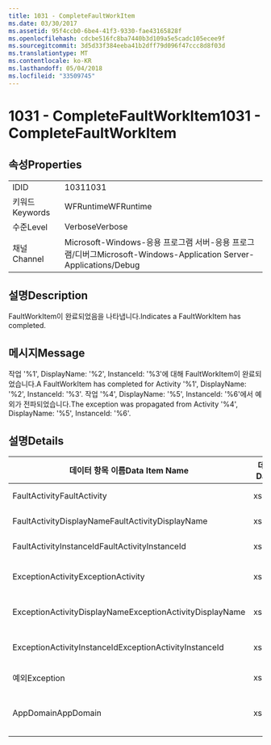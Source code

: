 ```yaml
---
title: 1031 - CompleteFaultWorkItem
ms.date: 03/30/2017
ms.assetid: 95f4ccb0-6be4-41f3-9330-fae43165828f
ms.openlocfilehash: cdcbe516fc8ba7440b3d109a5e5cadc105ecee9f
ms.sourcegitcommit: 3d5d33f384eeba41b2dff79d096f47ccc8d8f03d
ms.translationtype: MT
ms.contentlocale: ko-KR
ms.lasthandoff: 05/04/2018
ms.locfileid: "33509745"
---
```

# <a name="1031---completefaultworkitem"></a><span data-ttu-id="b41a5-102">1031 - CompleteFaultWorkItem</span><span class="sxs-lookup"><span data-stu-id="b41a5-102">1031 - CompleteFaultWorkItem</span></span>
## <a name="properties"></a><span data-ttu-id="b41a5-103">속성</span><span class="sxs-lookup"><span data-stu-id="b41a5-103">Properties</span></span>  
  
|||  
|-|-|  
|<span data-ttu-id="b41a5-104">ID</span><span class="sxs-lookup"><span data-stu-id="b41a5-104">ID</span></span>|<span data-ttu-id="b41a5-105">1031</span><span class="sxs-lookup"><span data-stu-id="b41a5-105">1031</span></span>|  
|<span data-ttu-id="b41a5-106">키워드</span><span class="sxs-lookup"><span data-stu-id="b41a5-106">Keywords</span></span>|<span data-ttu-id="b41a5-107">WFRuntime</span><span class="sxs-lookup"><span data-stu-id="b41a5-107">WFRuntime</span></span>|  
|<span data-ttu-id="b41a5-108">수준</span><span class="sxs-lookup"><span data-stu-id="b41a5-108">Level</span></span>|<span data-ttu-id="b41a5-109">Verbose</span><span class="sxs-lookup"><span data-stu-id="b41a5-109">Verbose</span></span>|  
|<span data-ttu-id="b41a5-110">채널</span><span class="sxs-lookup"><span data-stu-id="b41a5-110">Channel</span></span>|<span data-ttu-id="b41a5-111">Microsoft-Windows-응용 프로그램 서버-응용 프로그램/디버그</span><span class="sxs-lookup"><span data-stu-id="b41a5-111">Microsoft-Windows-Application Server-Applications/Debug</span></span>|  
  
## <a name="description"></a><span data-ttu-id="b41a5-112">설명</span><span class="sxs-lookup"><span data-stu-id="b41a5-112">Description</span></span>  
 <span data-ttu-id="b41a5-113">FaultWorkItem이 완료되었음을 나타냅니다.</span><span class="sxs-lookup"><span data-stu-id="b41a5-113">Indicates a FaultWorkItem has completed.</span></span>  
  
## <a name="message"></a><span data-ttu-id="b41a5-114">메시지</span><span class="sxs-lookup"><span data-stu-id="b41a5-114">Message</span></span>  
 <span data-ttu-id="b41a5-115">작업 '%1', DisplayName: '%2', InstanceId: '%3'에 대해 FaultWorkItem이 완료되었습니다.</span><span class="sxs-lookup"><span data-stu-id="b41a5-115">A FaultWorkItem has completed for Activity '%1', DisplayName: '%2', InstanceId: '%3'.</span></span> <span data-ttu-id="b41a5-116">작업 '%4', DisplayName: '%5', InstanceId: '%6'에서 예외가 전파되었습니다.</span><span class="sxs-lookup"><span data-stu-id="b41a5-116">The exception was propagated from Activity '%4', DisplayName: '%5', InstanceId: '%6'.</span></span>  
  
## <a name="details"></a><span data-ttu-id="b41a5-117">설명</span><span class="sxs-lookup"><span data-stu-id="b41a5-117">Details</span></span>  
  
|<span data-ttu-id="b41a5-118">데이터 항목 이름</span><span class="sxs-lookup"><span data-stu-id="b41a5-118">Data Item Name</span></span>|<span data-ttu-id="b41a5-119">데이터 항목 형식</span><span class="sxs-lookup"><span data-stu-id="b41a5-119">Data Item Type</span></span>|<span data-ttu-id="b41a5-120">설명</span><span class="sxs-lookup"><span data-stu-id="b41a5-120">Description</span></span>|  
|--------------------|--------------------|-----------------|  
|<span data-ttu-id="b41a5-121">FaultActivity</span><span class="sxs-lookup"><span data-stu-id="b41a5-121">FaultActivity</span></span>|<span data-ttu-id="b41a5-122">xs:string</span><span class="sxs-lookup"><span data-stu-id="b41a5-122">xs:string</span></span>|<span data-ttu-id="b41a5-123">오류 작업의 형식 이름입니다.</span><span class="sxs-lookup"><span data-stu-id="b41a5-123">The type name of the fault activity.</span></span>|  
|<span data-ttu-id="b41a5-124">FaultActivityDisplayName</span><span class="sxs-lookup"><span data-stu-id="b41a5-124">FaultActivityDisplayName</span></span>|<span data-ttu-id="b41a5-125">xs:string</span><span class="sxs-lookup"><span data-stu-id="b41a5-125">xs:string</span></span>|<span data-ttu-id="b41a5-126">오류 작업의 표시 이름입니다.</span><span class="sxs-lookup"><span data-stu-id="b41a5-126">The display name of the fault activity.</span></span>|  
|<span data-ttu-id="b41a5-127">FaultActivityInstanceId</span><span class="sxs-lookup"><span data-stu-id="b41a5-127">FaultActivityInstanceId</span></span>|<span data-ttu-id="b41a5-128">xs:string</span><span class="sxs-lookup"><span data-stu-id="b41a5-128">xs:string</span></span>|<span data-ttu-id="b41a5-129">오류 작업의 인스턴스 ID입니다.</span><span class="sxs-lookup"><span data-stu-id="b41a5-129">The instance id of the fault activity.</span></span>|  
|<span data-ttu-id="b41a5-130">ExceptionActivity</span><span class="sxs-lookup"><span data-stu-id="b41a5-130">ExceptionActivity</span></span>|<span data-ttu-id="b41a5-131">xs:string</span><span class="sxs-lookup"><span data-stu-id="b41a5-131">xs:string</span></span>|<span data-ttu-id="b41a5-132">예외를 throw한 작업의 형식 이름입니다.</span><span class="sxs-lookup"><span data-stu-id="b41a5-132">The type name of the activity that threw the exception.</span></span>|  
|<span data-ttu-id="b41a5-133">ExceptionActivityDisplayName</span><span class="sxs-lookup"><span data-stu-id="b41a5-133">ExceptionActivityDisplayName</span></span>|<span data-ttu-id="b41a5-134">xs:string</span><span class="sxs-lookup"><span data-stu-id="b41a5-134">xs:string</span></span>|<span data-ttu-id="b41a5-135">예외를 throw한 작업의 표시 이름입니다.</span><span class="sxs-lookup"><span data-stu-id="b41a5-135">The display name of the activity that threw the exception.</span></span>|  
|<span data-ttu-id="b41a5-136">ExceptionActivityInstanceId</span><span class="sxs-lookup"><span data-stu-id="b41a5-136">ExceptionActivityInstanceId</span></span>|<span data-ttu-id="b41a5-137">xs:string</span><span class="sxs-lookup"><span data-stu-id="b41a5-137">xs:string</span></span>|<span data-ttu-id="b41a5-138">예외를 throw한 작업의 인스턴스 ID입니다.</span><span class="sxs-lookup"><span data-stu-id="b41a5-138">The instance id of the activity that threw the exception.</span></span>|  
|<span data-ttu-id="b41a5-139">예외</span><span class="sxs-lookup"><span data-stu-id="b41a5-139">Exception</span></span>|<span data-ttu-id="b41a5-140">xs:string</span><span class="sxs-lookup"><span data-stu-id="b41a5-140">xs:string</span></span>|<span data-ttu-id="b41a5-141">예외에 대한 예외 정보</span><span class="sxs-lookup"><span data-stu-id="b41a5-141">The exception details for the exception</span></span>|  
|<span data-ttu-id="b41a5-142">AppDomain</span><span class="sxs-lookup"><span data-stu-id="b41a5-142">AppDomain</span></span>|<span data-ttu-id="b41a5-143">xs:string</span><span class="sxs-lookup"><span data-stu-id="b41a5-143">xs:string</span></span>|<span data-ttu-id="b41a5-144">AppDomain.CurrentDomain.FriendlyName에서 반환되는 문자열입니다.</span><span class="sxs-lookup"><span data-stu-id="b41a5-144">The string returned by AppDomain.CurrentDomain.FriendlyName.</span></span>|
